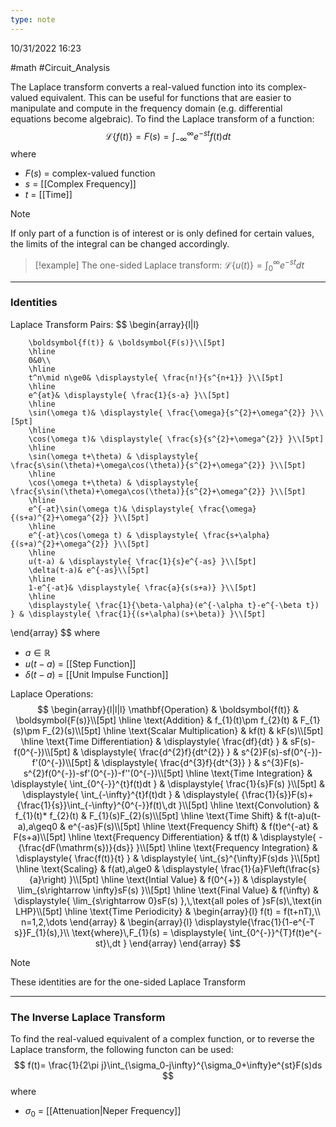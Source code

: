 ```yaml
---
type: note
---
```

10/31/2022 16:23

  #math #Circuit_Analysis 

The Laplace transform converts a real-valued function into its complex-valued equivalent. This can be useful for functions that are easier to manipulate and compute in the frequency domain (e.g. differential equations become algebraic). To find the Laplace transform of a function: 
$$
\mathscr{L}\{f(t)\}=F(s)=\int_{-\infty}^{\infty}e^{-st}f(t)dt
$$
where
- $F(s)$ = complex-valued function
- $s$ = [[Complex Frequency]]
- $t$ = [[Time]]

>[!note]
>If only part of a function is of interest or is only defined for certain values, the limits of the integral can be changed accordingly. 
>>[!example]
>>The one-sided Laplace transform:
>>$\mathscr{L}\{u(t)\}=\int_{0}^{\infty}e^{-st}dt$

---

### Identities

Laplace Transform Pairs:
$$
\begin{array}{l|l}
        
        \boldsymbol{f(t)} & \boldsymbol{F(s)}\\[5pt]
		\hline
		0&0\\
		\hline
        t^n\mid n\ge0& \displaystyle{ \frac{n!}{s^{n+1}} }\\[5pt]
        \hline
        e^{at}& \displaystyle{ \frac{1}{s-a} }\\[5pt]
        \hline
        \sin(\omega t)& \displaystyle{ \frac{\omega}{s^{2}+\omega^{2}} }\\[5pt]
        \hline
        \cos(\omega t)& \displaystyle{ \frac{s}{s^{2}+\omega^{2}} }\\[5pt]
        \hline
        \sin(\omega t+\theta) & \displaystyle{ \frac{s\sin(\theta)+\omega\cos(\theta)}{s^{2}+\omega^{2}} }\\[5pt]
        \hline
        \cos(\omega t+\theta) & \displaystyle{ \frac{s\sin(\theta)+\omega\cos(\theta)}{s^{2}+\omega^{2}} }\\[5pt]
        \hline
        e^{-at}\sin(\omega t)& \displaystyle{ \frac{\omega}{(s+a)^{2}+\omega^{2}} }\\[5pt]
        \hline
        e^{-at}\cos(\omega t) & \displaystyle{ \frac{s+\alpha}{(s+a)^{2}+\omega^{2}} }\\[5pt]
        \hline
        u(t-a) & \displaystyle{ \frac{1}{s}e^{-as} }\\[5pt]
        \delta(t-a)& e^{-as}\\[5pt]
        \hline
        1-e^{-at}& \displaystyle{ \frac{a}{s(s+a)} }\\[5pt]
        \hline
        \displaystyle{ \frac{1}{\beta-\alpha}(e^{-\alpha t}-e^{-\beta t}) } & \displaystyle{ \frac{1}{(s+\alpha)(s+\beta)} }\\[5pt]
        
\end{array}
$$
where
- $a\in\mathbb{R}$   
- $u(t-a)$ = [[Step Function]]
- $\delta(t-a)$ = [[Unit Impulse Function]]


Laplace Operations:
$$
\begin{array}{l|l|l}
\mathbf{Operation} & \boldsymbol{f(t)} & \boldsymbol{F(s)}\\[5pt]
\hline
\text{Addition} & f_{1}(t)\pm f_{2}(t) & F_{1}(s)\pm F_{2}(s)\\[5pt]
\hline
\text{Scalar Multiplication} & kf(t) & kF(s)\\[5pt]
\hline
\text{Time Differentiation} & \displaystyle{ \frac{df}{dt} } & sF(s)-f(0^{-})\\[5pt]
& \displaystyle{ \frac{d^{2}f}{dt^{2}} } & s^{2}F(s)-sf(0^{-})-f'(0^{-})\\[5pt]
& \displaystyle{ \frac{d^{3}f}{dt^{3}} } & s^{3}F(s)-s^{2}f(0^{-})-sf'(0^{-})-f''(0^{-})\\[5pt]
\hline
\text{Time Integration} & \displaystyle{ \int_{0^{-}}^{t}f(t)dt } & \displaystyle{ \frac{1}{s}F(s) }\\[5pt]
& \displaystyle{ \int_{-\infty}^{t}f(t)dt } & \displaystyle{ {\frac{1}{s}}F(s)+{\frac{1}{s}}\int_{-\infty}^{0^{-}}f(t)\,dt }\\[5pt]
\hline
\text{Convolution} & f_{1}(t)* f_{2}(t) & F_{1}(s)F_{2}(s)\\[5pt]
\hline
\text{Time Shift} & f(t-a)u(t-a),a\geq0 & e^{-as}F(s)\\[5pt]
\hline
\text{Frequency Shift} & f(t)e^{-at} & F(s+a)\\[5pt]
\hline
\text{Frequency Differentiation} & tf(t) & \displaystyle{ -{\frac{dF(\mathrm{s})}{ds}} }\\[5pt]
\hline
\text{Frequency Integration} & \displaystyle{ \frac{f(t)}{t} } & \displaystyle{ \int_{s}^{\infty}F(s)ds }\\[5pt]
\hline
\text{Scaling} & f(at),a\ge0 & \displaystyle{ \frac{1}{a}F\left(\frac{s}{a}\right) }\\[5pt]
\hline
\text{Intial Value} & f(0^{+}) & \displaystyle{ \lim_{s\rightarrow \infty}sF(s) }\\[5pt]
\hline
\text{Final Value} & f(\infty) & \displaystyle{ \lim_{s\rightarrow 0}sF(s) },\,\text{all poles of }sF(s)\,\text{in LHP}\\[5pt]
\hline
\text{Time Periodicity} 
& 
 \begin{array}{l} 
  f(t) = f(t+nT),\\ 
  n=1,2,\dots 
 \end{array} 
& 
 \begin{array}{l}
  \displaystyle{\frac{1}{1-e^{-T s}}F_{1}(s),}\\ 
  \text{where}\,F_{1}(s) = \displaystyle{ \int_{0^{-}}^{T}f(t)e^{-st}\,dt }
 \end{array}
\end{array}
$$


>[!note]
>These identities are for the one-sided Laplace Transform

---

### The Inverse Laplace Transform
To find the real-valued equivalent of a complex function, or to reverse the Laplace transform, the following functon can be used:
$$
f(t)= \frac{1}{2\pi j}\int_{\sigma_0-j\infty}^{\sigma_0+\infty}e^{st}F(s)ds
$$
where
- $\sigma_0$ = [[Attenuation|Neper Frequency]]